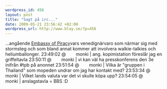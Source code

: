 ```yaml
--- 
wordpress_id: 456 
layout: post
title: "Sagt på irc..." 
date: 2009-05-21 23:56:42 +02:00 
wordpress_url: http://www.blay.se/?p=456 
---
```


...angående [Embassy of Piracy](http://embassyofpiracy.org/)vars venedignärvaro som närmar sig med stormsteg och som bland annat kommer att involvera walkie-talkies och heliumballonger. 23:49:02 @        monki | ang. kopimistation föreslår jag en griffeltavla 23:50:11 @        monki | vi kan väl ha presskonferens den 3e inifrån #tpb på anonnet 23:51:54 @        monki | Vilka är "gruppen i Thailand" som mopeden undrar om jag har kontakt med? 23:53:34 @        monki | Vilket lands valuta var det vi skulle köpa upp? 23:54:05 @        monki | anslagstavla = BBS :D 